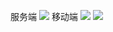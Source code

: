 服务端
![](https://z3.ax1x.com/2021/10/09/5Fgs61.png)
移动端
![](https://z3.ax1x.com/2021/10/09/5Fgs61.png)
![](https://z3.ax1x.com/2021/10/09/5F2MB6.png)
